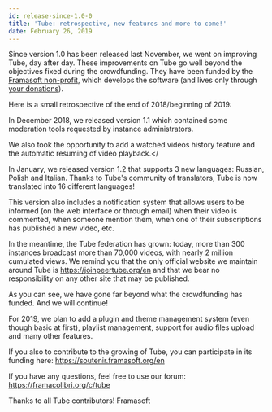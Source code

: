 ```yaml
---
id: release-since-1.0-0
title: 'Tube: retrospective, new features and more to come!'
date: February 26, 2019
---
```


Since version 1.0 has been released last November, we went on improving Tube, day after day. These improvements on Tube go well beyond the objectives fixed during the crowdfunding. They have been funded by the [Framasoft non-profit](https://framasoft.org), which develops the software (and lives only through [your donations](https://soutenir.framasoft.org)).

Here is a small retrospective of the end of 2018/beginning of 2019:

In December 2018, we released version 1.1 which contained some moderation tools requested by instance administrators.

We also took the opportunity to add a watched videos history feature and the automatic resuming of video playback.</

In January, we released version 1.2 that supports 3 new languages: Russian, Polish and Italian. Thanks to Tube's community of translators, Tube is now translated into 16 different languages!

This version also includes a notification system that allows users to be informed (on the web interface or through email) when their video is commented, when someone mention them, when one of their subscriptions has published a new video, etc.

In the meantime, the Tube federation has grown: today, more than 300 instances broadcast more than 70,000 videos, with nearly 2 million cumulated views. We remind you that the only official website we maintain around Tube is https://joinpeertube.org/en and that we bear no responsibility on any other site that may be published.

As you can see, we have gone far beyond what the crowdfunding has funded. And we will continue!

For 2019, we plan to add a  plugin and theme management system (even though basic at first), playlist management, support for audio files upload and many other features.

If you also to contribute to the growing of Tube, you can participate in its funding here: https://soutenir.framasoft.org/en

If you have any questions, feel free to use our forum: https://framacolibri.org/c/tube

Thanks to all Tube contributors!
Framasoft
